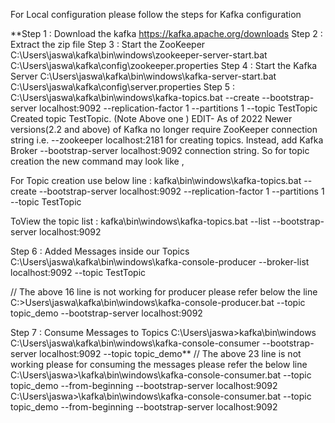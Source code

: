 For Local configuration please follow the steps for Kafka configuration

**Step 1 : Download the kafka https://kafka.apache.org/downloads Step 2 : Extract the zip file
Step 3 : Start the ZooKeeper C:\Users\jaswa\kafka\bin\windows\zookeeper-server-start.bat C:\Users\jaswa\kafka\config\zookeeper.properties Step 4 : Start the Kafka Server C:\Users\jaswa\kafka\bin\windows\kafka-server-start.bat C:\Users\jaswa\kafka\config\server.properties Step 5 : C:\Users\jaswa\kafka\bin\windows\kafka-topics.bat --create --bootstrap-server localhost:9092 --replication-factor 1 --partitions 1 --topic TestTopic Created topic TestTopic. (Note Above one ) EDIT- As of 2022 Newer versions(2.2 and above) of Kafka no longer require ZooKeeper connection string i.e. --zookeeper localhost:2181 for creating topics. Instead, add Kafka Broker --bootstrap-server localhost:9092 connection string. So for topic creation the new command may look like ,

For Topic creation use below line : kafka\bin\windows\kafka-topics.bat --create --bootstrap-server localhost:9092 --replication-factor 1 --partitions 1 --topic TestTopic

ToView the topic list : kafka\bin\windows\kafka-topics.bat --list --bootstrap-server localhost:9092

Step 6 : Added Messages inside our Topics C:\Users\jaswa\kafka\bin\windows\kafka-console-producer --broker-list localhost:9092 --topic TestTopic

// The above 16 line is not working for producer please refer below the line C:>Users\jaswa\kafka\bin\windows\kafka-console-producer.bat --topic topic_demo --bootstrap-server localhost:9092

Step 7 : Consume Messages to Topics C:\Users\jaswa>kafka\bin\windows C:\Users\jaswa\kafka\bin\windows\kafka-console-consumer --bootstrap-server localhost:9092 --topic topic_demo** // The above 23 line is not working please for consuming the messages please refer the below line C:\Users\jaswa>\kafka\bin\windows\kafka-console-consumer.bat --topic topic_demo --from-beginning --bootstrap-server localhost:9092 C:\Users\jaswa>\kafka\bin\windows\kafka-console-consumer.bat --topic topic_demo --from-beginning --bootstrap-server localhost:9092